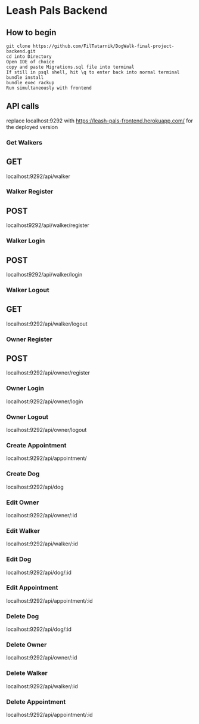 # Leash Pals Backend
## How to begin
```
git clone https://github.com/FilTatarnik/DogWalk-final-project-backend.git
cd into Directory
Open IDE of choice
copy and paste Migrations.sql file into terminal
If still in psql shell, hit \q to enter back into normal terminal
bundle install
bundle exec rackup
Run simultaneously with frontend
```

## API calls
replace localhost:9292 with https://leash-pals-frontend.herokuapp.com/ for the deployed version

### Get Walkers
## GET
localhost:9292/api/walker
### Walker Register
## POST
localhost9292/api/walker/register
### Walker Login
## POST
localhost9292/api/walker/login
### Walker Logout
## GET
localhost:9292/api/walker/logout
### Owner Register
## POST
localhost:9292/api/owner/register
### Owner Login
localhost:9292/api/owner/login
### Owner Logout
localhost:9292/api/owner/logout
### Create Appointment
localhost:9292/api/appointment/
### Create Dog
localhost:9292/api/dog
### Edit Owner
localhost:9292/api/owner/:id
### Edit Walker
localhost:9292/api/walker/:id
### Edit Dog
localhost:9292/api/dog/:id
### Edit Appointment
localhost:9292/api/appointment/:id
### Delete Dog
localhost:9292/api/dog/:id
### Delete Owner
localhost:9292/api/owner/:id
### Delete Walker
localhost:9292/api/walker/:id
### Delete Appointment
localhost:9292/api/appointment/:id

